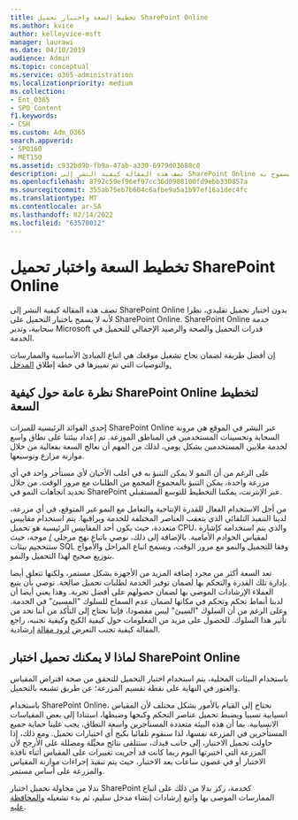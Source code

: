 ```yaml
---
title: تخطيط السعة واختبار تحميل SharePoint Online
ms.author: kvice
author: kelleyvice-msft
manager: laurawi
ms.date: 04/10/2019
audience: Admin
ms.topic: conceptual
ms.service: o365-administration
ms.localizationpriority: medium
ms.collection:
- Ent_O365
- SPO_Content
f1.keywords:
- CSH
ms.custom: Adm_O365
search.appverid:
- SPO160
- MET150
ms.assetid: c932bd9b-fb9a-47ab-a330-6979d03688c0
description: تصف هذه المقالة كيفية النشر إلى SharePoint Online دون إجراء اختبار تحميل تقليدي نظرا لأنه غير مسموح به.
ms.openlocfilehash: 8792c59ef96ef97cc36d0908100fd9ebb330857a
ms.sourcegitcommit: 355ab75eb7b604c6afbe9a5a1b97ef16a1dec4fc
ms.translationtype: MT
ms.contentlocale: ar-SA
ms.lasthandoff: 02/14/2022
ms.locfileid: "63570012"
---
```

# <a name="capacity-planning-and-load-testing-sharepoint-online"></a>تخطيط السعة واختبار تحميل SharePoint Online
تصف هذه المقالة كيفية النشر إلى SharePoint Online بدون اختبار تحميل تقليدي، نظرا لأنه لا يسمح باختبار التحميل على SharePoint Online. SharePoint Online خدمة سحابية، وتدير Microsoft قدرات التحميل والصحة والرصيد الإجمالي للتحميل في الخدمة.
  
إن أفضل طريقة لضمان نجاح تشغيل موقعك هي اتباع المبادئ الأساسية والممارسات والتوصيات التي تم تمييزها في خطة إطلاق [المدخل.](planportallaunchroll-out.md)

## <a name="overview-of-how-sharepoint-online-performs-capacity-planning"></a>نظرة عامة حول كيفية SharePoint Online لتخطيط السعة 
إحدى الفوائد الرئيسية للميزات SharePoint Online عبر النشر في الموقع هي مرونة السحابة وتحسينات المستخدمين في المناطق الموزعة. تم إعداد بيئتنا على نطاق واسع لخدمة ملايين المستخدمين بشكل يومي، لذلك من المهم أن نعالج السعة بفعالية من خلال موازنة مزارع وتوسيعها.
  
على الرغم من أن النمو لا يمكن التنبؤ به في أغلب الأحيان لأي مستأجر واحد في أي مزرعة واحدة، يمكن التنبؤ بالمجموع المجمع من الطلبات مع مرور الوقت. من خلال تحديد اتجاهات النمو في SharePoint عبر الإنترنت، يمكننا التخطيط للتوسع المستقبلي.
  
من أجل الاستخدام الفعال للقدرة الإنتاجية والتعامل مع النمو غير المتوقع، في أي مزرعة، لدينا التنفيذ التلقائي الذي يتعقب العناصر المختلفة للخدمة ويراقبها. يتم استخدام مقاييس متعددة، حيث يكون أحد المقاييس الرئيسية هو تحميل CPU، والذي يتم استخدامه كإشارة لمقياس الخوادم الأمامية. بالإضافة إلى ذلك، نوصي باتباع نهج مرحلي [/](planportallaunchroll-out.md) موجة، حيث ستتحجيم بيئات SQL وفقا للتحميل والنمو مع مرور الوقت، ويسمح اتباع المراحل والأمواج بتوزيع صحيح لهذا التحميل والنمو. 

تعد السعة أكثر من مجرد إضافة المزيد من الأجهزة بشكل مستمر، ولكنها تتعلق أيضا بإدارة تلك القدرة والتحكم بها لضمان توفير الخدمة لطلبات تحميل صالحة. نوصي بأن يتبع العملاء الإرشادات الموصى بها لضمان حصولهم على أفضل تجربة. وهذا يعني أيضا أن لدينا أنماط تحكم وتحكم في مكانها لضمان عدم السماح للسلوك "المسيئ" في الخدمة. وعلى الرغم من أن السلوك "السيئ" ليس مقصودا، فإننا نحتاج إلى التأكد من أننا نحد من تأثير هذا السلوك. للحصول على مزيد من المعلومات حول كيفية الكبح وكيفية تجنبه، راجع المقالة كيفية تجنب التعرض [لرود مقالة](/sharepoint/dev/general-development/how-to-avoid-getting-throttled-or-blocked-in-sharepoint-online) إرشادية.

## <a name="why-you-cannot-load-test-sharepoint-online"></a>لماذا لا يمكنك تحميل اختبار SharePoint Online
باستخدام البيئات المحلية، يتم استخدام اختبار التحميل للتحقق من صحة افتراض المقياس والعثور في النهاية على نقطة تقسيم المزرعة؛ عن طريق تشبعه بالتحميل. 

باستخدام SharePoint Online، نحتاج إلى القيام بالأمور بشكل مختلف لأن المقياس انسيابية نسبيا ويضبط تحميل عناصر التحكم وكبحها وضبطها، استنادا إلى بعض المقياسات الانسيابية. بما أن هذه البيئة متعددة المستأجرين واسعة النطاق، يجب علينا حماية جميع المستأجرين في المزرعة نفسها، لذا سنقوم تلقائيا بكبح أي اختبارات تحميل. ومع ذلك، إذا حاولت تحميل الاختبار، إلى جانب قيدك، ستتلقى نتائج مخيِّلة ومضللة على الأرجح لأن المزرعة التي اختبرتها اليوم ربما كانت قد أجريت تغييرات على المقياس أثناء نافذة الاختبار أو في غضون ساعات بعد الاختبار، حيث يتم تنفيذ إجراءات موازنة المقياس والمزرعة على أساس مستمر.

بدلا من محاولة تحميل اختبار SharePoint كخدمة، ركز بدلا من ذلك على اتباع الممارسات الموصى بها واتبع إرشادات إنشاء مدخل سليم، ثم بدء تشغيله [والمحافظة عليه](/sharepoint/portal-health).